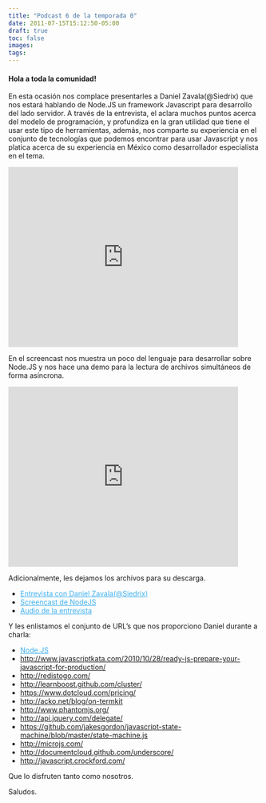 ```yaml
---
title: "Podcast 6 de la temporada 0"
date: 2011-07-15T15:12:50-05:00
draft: true
toc: false
images:
tags:
---
```


<h4>Hola a toda la comunidad!</h4>

En esta ocasión nos complace presentarles a Daniel Zavala(@Siedrix) que nos estará hablando de Node.JS un framework Javascript para desarrollo del lado servidor. A través de la entrevista, el aclara muchos puntos acerca del modelo de programación, y profundiza en la gran utilidad que tiene el usar este tipo de herramientas, además, nos comparte su experiencia en el conjunto de tecnologías que podemos encontrar para usar Javascript y nos platica acerca de su experiencia en México como desarrollador especialista en el tema.

<iframe src="https://player.vimeo.com/video/26493350?h=34883b3cae" width="460" height="360" frameborder="0"></iframe>

En el screencast nos muestra un poco del lenguaje para desarrollar sobre Node.JS y nos hace una demo para la lectura de archivos simultáneos de forma asíncrona.

<iframe src="https://player.vimeo.com/video/26496629?h=5ca36fd1d1" width="460" height="360" frameborder="0"></iframe>

Adicionalmente, les dejamos los archivos para su descarga.

+ <a target="_blank" href="http://s3.amazonaws.com/media.vivecodigo.org/podcast/temporada0/ViveCodigo00x06_a.mov" style="color:#3eb0ef;">Entrevista con Daniel Zavala(@Siedrix) </a>
+ <a target="_blank" href="http://s3.amazonaws.com/media.vivecodigo.org/podcast/temporada0/ViveCodigo00x06_b.mov" style="color:#3eb0ef;">Screencast de NodeJS</a>
+ <a target="_blank" href="http://s3.amazonaws.com/media.vivecodigo.org/podcast/temporada0/ViveCodigo00x06_a.mp3" style="color:#3eb0ef;">Audio de la entrevista</a>

Y les enlistamos el conjunto de URL’s que nos proporciono Daniel durante a charla:

+ <a target="_blank" href="http://nodejs.org/" style="color:#3eb0ef;">Node.JS</a>
+ http://www.javascriptkata.com/2010/10/28/ready-js-prepare-your-javascript-for-production/
+ http://redistogo.com/
+ http://learnboost.github.com/cluster/
+ https://www.dotcloud.com/pricing/
+ http://acko.net/blog/on-termkit
+ http://www.phantomjs.org/
+ http://api.jquery.com/delegate/
+ https://github.com/jakesgordon/javascript-state-machine/blob/master/state-machine.js
+ http://microjs.com/
+ http://documentcloud.github.com/underscore/
+ http://javascript.crockford.com/

Que lo disfruten tanto como nosotros.

Saludos.
